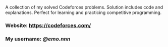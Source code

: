 A collection of my solved Codeforces problems. Solution includes code and explanations. Perfect for learning and practicing competitive programming.

### Website: https://codeforces.com/
### My username: *@emo.nnn*
